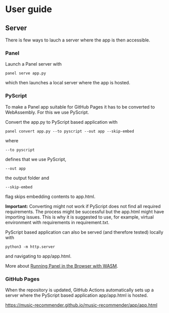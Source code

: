 # User guide

## Server

There is few ways to lauch a server where the app is then accessible. 

### Panel

Launch a Panel server with

    panel serve app.py

which then launches a local server where the app is hosted.

### PyScript

To make a Panel app suitable for GitHub Pages it has to be converted to WebAssembly. For this we use PyScript.

Convert the  app.py to PyScript based application with

    panel convert app.py --to pyscript --out app --skip-embed

where

    --to pyscript

defines that we use PyScript,

    --out app

the output folder and

    --skip-embed

flag skips embedding contents to app.html.

<strong>Important:</strong> Converting might not work if PyScript does not find all required requirements. The process might be successful but the app.html might have importing issues. This is why it is suggested to use, for example, virtual environment with requirements in requirement.txt.

PyScript based application can also be served (and therefore tested) locally with

    python3 -m http.server

and navigating to app/app.html.

More about [Running Panel in the Browser with WASM](https://panel.holoviz.org/how_to/wasm/index.html).

### GitHub Pages

When the repository is updated, GitHub Actions automatically sets up a server where the PyScript based application app/app.html is hosted.

https://music-recommender.github.io/music-recommender/app/app.html



